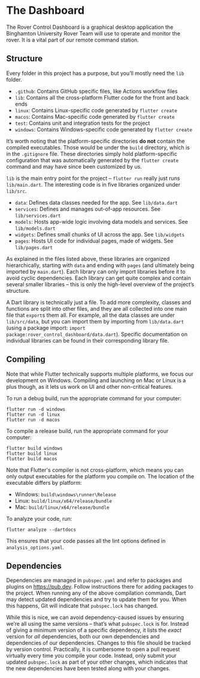 # The Dashboard
The Rover Control Dashboard is a graphical desktop application the Binghamton University Rover Team will use to operate and monitor the rover. It is a vital part of our remote command station.

## Structure 

Every folder in this project has a purpose, but you’ll mostly need the `lib` folder. 

- `.github`: Contains GitHub specific files, like Actions workflow files
- `lib`: Contains all the cross-platform Flutter code for the front and back ends
- `linux`: Contains Linux-specific code generated by `flutter create`
- `macos`: Contains Mac-specific code generated by `flutter create`
- `test`: Contains unit and integration tests for the project
- `windows`: Contains Windows-specific code generated by `flutter create`

It’s worth noting that the platform-specific directories **do not** contain the compiled executables. Those would be under the `build` directory, which is in the `.gitignore` file. These directories simply hold platform-specific configuration that was automatically generated by the `flutter create` command and may have since been customized by us. 

`lib` is the main entry point for the project – `flutter run` really just runs `lib/main.dart`. The interesting code is in five libraries organized under `lib/src`.

- `data`: Defines data classes needed for the app. See `lib/data.dart`
- `services`: Defines and manages out-of-app resources. See `lib/services.dart`
- `models`: Hosts app-wide logic involving data models and services. See `lib/models.dart`
- `widgets`: Defines small chunks of UI across the app. See `lib/widgets`
- `pages`: Hosts UI code for individual pages, made of widgets. See `lib/pages.dart`

As explained in the files listed above, these libraries are organized hierarchically, starting with `data` and ending with `pages` (and ultimately being imported by `main.dart`). Each library can only import libraries before it to avoid cyclic dependencies. Each library can get quite complex and contain several smaller libraries – this is only the high-level overview of the project’s structure. 

A Dart library is technically just a file. To add more complexity, classes and functions are split into other files, and they are all collected into one main file that `export`s them all. For example, all the data classes are under `lib/src/data`, but you can import them by importing from `lib/data.dart` (using a package import: `import package:rover_control_dashboard/data.dart`). Specific documentation on individual libraries can be found in their corresponding library file. 

 ## Compiling

Note that while Flutter technically supports multiple platforms, we focus our development on Windows. Compiling and launching on Mac or Linux is a plus though, as it lets us work on UI and other non-critical features. 
 
To run a debug build, run the appropriate command for your computer:

```
flutter run -d windows
flutter run -d linux
flutter run -d macos
```

To compile a release build, run the appropriate command for your computer: 

```
flutter build windows
flutter build linux
flutter build macos
```

Note that Flutter's compiler is not cross-platform, which means you can only output executables for the platform you compile on. The location of the executable differs by platform: 

- Windows: `build\windows\runner\Release`
- Linux: `build/linux/x64/release/bundle`
- Mac: `build/linux/x64/release/bundle`

To analyze your code, run: 

```
flutter analyze --dartdocs
```

This ensures that your code passes all the lint options defined in `analysis_options.yaml`.

## Dependencies

Dependencies are managed in `pubspec.yaml` and refer to packages and plugins on https://pub.dev. Follow instructions there for adding packages to the project. When running any of the above compilation commands, Dart may detect updated dependencies and try to update them for you. When this happens, Git will indicate that `pubspec.lock` has changed. 

While this is nice, we can avoid dependency-caused issues by ensuring we’re all using the same versions – that’s what `pubspec.lock` is for. Instead of giving a minimum version of a specific dependency, it lists the _exact_ version for _all_ dependencies, both our own dependencies and dependencies of our dependencies. Changes to this file should be tracked by version control. Practically, it is cumbersome to open a pull request virtually every time you compile your code. Instead, only submit your updated `pubspec.lock` as part of your other changes, which indicates that the new dependencies have been tested along with your changes. 
